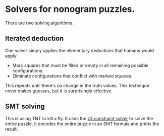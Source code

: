 # Solvers for nonogram puzzles.

There are two solving algorithms.

## Iterated deduction
One solver simply applies the elementary deductions that humans would apply:
 - Mark squares that must be filled or empty in all remaining possible configurations.
 - Eliminate configurations that conflict with marked squares.
 
This repeats until there's no change in the truth values. This technique never makes guesses, but it is surprisingly effective.

## SMT solving

This is using TNT to kill a fly. It uses the [z3 constraint solver](https://github.com/Z3Prover/z3) to solve the entire puzzle. It encodes the entire puzzle in an SMT formula and
prints the result.
